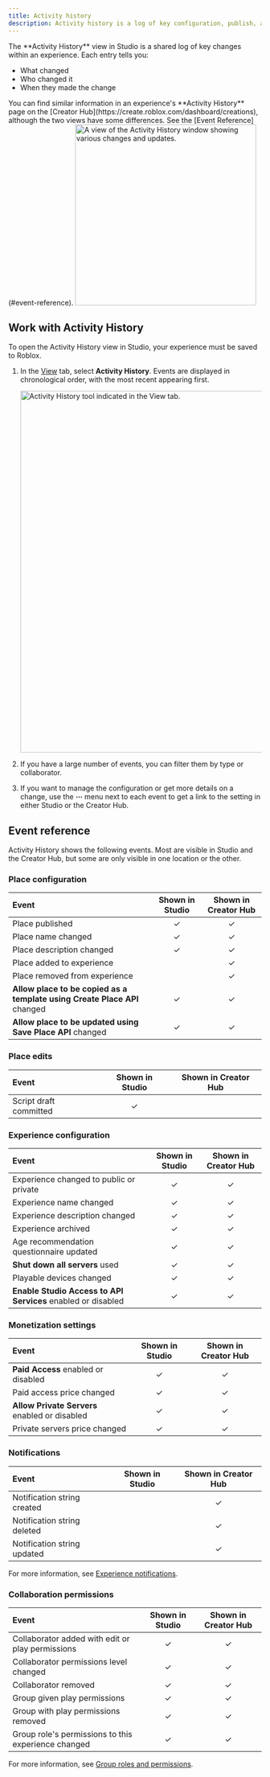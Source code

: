 ```yaml
---
title: Activity history
description: Activity history is a log of key configuration, publish, and edit activities within a place.
---
```


<Grid container spacing={4} alignItems="top">
	<Grid item XSmall={12} Medium={6} Large={6} xs={12} sm={12} md={6} lg={6}>
	The **Activity History** view in Studio is a shared log of key changes within an experience. Each entry tells you:
  <ul>
    <li>What changed</li>
    <li>Who changed it</li>
    <li>When they made the change</li>
  </ul>
  You can find similar information in an experience's **Activity History** page on the [Creator&nbsp;Hub](https://create.roblox.com/dashboard/creations), although the two views have some differences. See the [Event Reference](#event-reference).
	</Grid>
	<Grid item XSmall={12} Medium={6} Large={6} xs={12} sm={12} md={6} lg={6}>
	<img src="../assets/studio/general/Activity-History.png" width="360" alt="A view of the Activity History window showing various changes and updates." />
	</Grid>
</Grid>

## Work with Activity History

To open the Activity History view in Studio, your experience must be saved to Roblox.

1. In the [View](../studio/view-tab.md) tab, select **Activity History**. Events are displayed in chronological order, with the most recent appearing first.

   <img src="../assets/studio/general/View-Tab-Activity-History.png" width="720" alt="Activity History tool indicated in the View tab." />

1. If you have a large number of events, you can filter them by type or collaborator.
1. If you want to manage the configuration or get more details on a change, use the **&ctdot;** menu next to each event to get a link to the setting in either Studio or the Creator Hub.

## Event reference

Activity History shows the following events. Most are visible in Studio and the Creator Hub, but some are only visible in one location or the other.

### Place configuration

Event | Shown in Studio | Shown in Creator Hub
:--- | :---: | :---:
Place published | &check; | &check;
Place name changed | &check; | &check;
Place description changed | &check; | &check;
Place added to experience |  | &check;
Place removed from experience |  | &check;
**Allow place to be copied as a template using Create Place API** changed | &check; | &check;
**Allow place to be updated using Save Place API** changed | &check; | &check;

### Place edits

Event | Shown in Studio | Shown in Creator Hub
:--- | :---: | :---:
Script draft committed | &check; |

### Experience configuration

Event | Shown in Studio | Shown in Creator Hub
:--- | :---: | :---:
Experience changed to public or private | &check; | &check;
Experience name changed | &check; | &check;
Experience description changed | &check; | &check;
Experience archived | &check; | &check;
Age recommendation questionnaire updated | &check; | &check;
**Shut down all servers** used | &check; | &check;
Playable devices changed | &check; | &check;
**Enable Studio Access to API Services** enabled or disabled | &check; | &check;

### Monetization settings

Event | Shown in Studio | Shown in Creator Hub
:--- | :---: | :---:
**Paid Access** enabled or disabled | &check; | &check;
Paid access price changed | &check; | &check;
**Allow Private Servers** enabled or disabled | &check; | &check;
Private servers price changed | &check; | &check;

### Notifications

Event | Shown in Studio | Shown in Creator Hub
:--- | :---: | :---:
Notification string created |  | &check;
Notification string deleted |  | &check;
Notification string updated |  | &check;

For more information, see [Experience notifications](../production/promotion/experience-notifications.md).

### Collaboration permissions

Event | Shown in Studio | Shown in Creator Hub
:--- | :---: | :---:
Collaborator added with edit or play permissions | &check; | &check;
Collaborator permissions level changed | &check; | &check;
Collaborator removed | &check; | &check;
Group given play permissions | &check; | &check;
Group with play permissions removed | &check; | &check;
Group role's permissions to this experience changed | &check; | &check;

For more information, see [Group roles and permissions](../projects/groups.md#roles-and-permissions).
